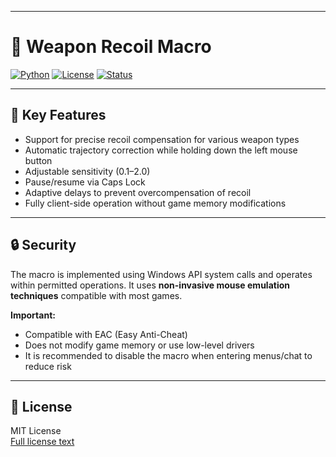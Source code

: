 

---

# 🎯 Weapon Recoil Macro

[![Python](https://img.shields.io/badge/Python-3.13-blue)](https://python.org)
[![License](https://img.shields.io/badge/License-MIT-green)](https://opensource.org/licenses/MIT)
[![Status](https://img.shields.io/badge/Status-Stable-brightgreen)](https://github.com/user/repo)

---

## 🚀 Key Features

- Support for precise recoil compensation for various weapon types  
- Automatic trajectory correction while holding down the left mouse button  
- Adjustable sensitivity (0.1–2.0)  
- Pause/resume via Caps Lock  
- Adaptive delays to prevent overcompensation of recoil  
- Fully client-side operation without game memory modifications  

---

## 🔒 Security

The macro is implemented using Windows API system calls and operates within permitted operations. It uses **non-invasive mouse emulation techniques** compatible with most games.

**Important:**  
- Compatible with EAC (Easy Anti-Cheat)  
- Does not modify game memory or use low-level drivers  
- It is recommended to disable the macro when entering menus/chat to reduce risk  

---

## 📄 License

MIT License  
[Full license text](LICENSE)
